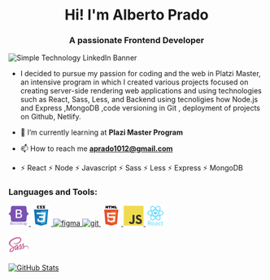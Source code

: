 <h1 align="center">Hi!  I'm Alberto Prado</h1>
<h3 align="center">A passionate Frontend Developer</h3>

![Simple Technology LinkedIn Banner ](https://user-images.githubusercontent.com/67514128/200857209-8a78855a-d36f-4419-9461-68b0d7c6eafa.png)

- I decided to pursue my passion for coding and the web in Platzi Master, an intensive program in which I created various projects focused on creating server-side rendering web applications and using technologies such as React, Sass, Less, and
Backend using tecnoligies how Node.js  and Express ,MongoDB ,code versioning in Git , deployment of projects on Github, Netlify.

- 🌱 I’m currently learning at **Plazi Master Program**

- 📫 How to reach me **aprado1012@gmail.com**

 - ⚡ React ⚡ Node ⚡ Javascript ⚡ Sass ⚡ Less ⚡ Express ⚡ MongoDB


<h3 align="left">Languages and Tools:</h3>
<p align="left"> <a href="https://getbootstrap.com" target="_blank"> <img src="https://raw.githubusercontent.com/devicons/devicon/master/icons/bootstrap/bootstrap-plain-wordmark.svg" alt="bootstrap" width="40" height="40"/> </a> <a href="https://www.w3schools.com/css/" target="_blank"> <img src="https://raw.githubusercontent.com/devicons/devicon/master/icons/css3/css3-original-wordmark.svg" alt="css3" width="40" height="40"/> </a> <a href="https://www.figma.com/" target="_blank"> <img src="https://www.vectorlogo.zone/logos/figma/figma-icon.svg" alt="figma" width="40" height="40"/> </a> <a href="https://git-scm.com/" target="_blank"> <img src="https://www.vectorlogo.zone/logos/git-scm/git-scm-icon.svg" alt="git" width="40" height="40"/> </a> <a href="https://www.w3.org/html/" target="_blank"> <img src="https://raw.githubusercontent.com/devicons/devicon/master/icons/html5/html5-original-wordmark.svg" alt="html5" width="40" height="40"/> </a> <a href="https://developer.mozilla.org/en-US/docs/Web/JavaScript" target="_blank"> <img src="https://raw.githubusercontent.com/devicons/devicon/master/icons/javascript/javascript-original.svg" alt="javascript" width="40" height="40"/> </a> <a href="https://pugjs.org" target="_blank"> <img src="https://raw.githubusercontent.com/devicons/devicon/master/icons/react/react-original-wordmark.svg" alt="react" width="40" height="40"/> </a> <a href="https://sass-lang.com" target="_blank">
 
 <img src="https://raw.githubusercontent.com/devicons/devicon/master/icons/sass/sass-original.svg" alt="sass" width="40" height="40"/> </a> <a href="https://vuejs.org/" target="_blank"> 


![GitHub Stats](https://github-readme-stats.vercel.app/api?username=AlbertoP231&theme=radical)


